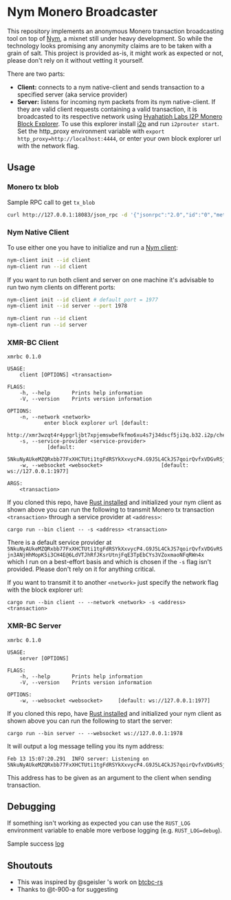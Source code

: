 # Nym Monero Broadcaster
This repository implements an anonymous Monero transaction broadcasting tool on top of
[Nym](https://github.com/nymtech/nym), a mixnet still under heavy development. So while the technology looks promising
any anonymity claims are to be taken with a grain of salt. This project is provided as-is, it might work as expected or
not, please don't rely on it without vetting it yourself. 

There are two parts:
* **Client:** connects to a nym native-client and sends transaction to a specified server (aka service provider)
* **Server:** listens for incoming nym packets from its nym native-client. If they are valid client requests containing a valid transaction, 
it is broadcasted to its respective network using [Hyahatiph Labs I2P Monero Block Explorer](http://http://xmr3wzqt4r4ypgrljbt7xpjemswbefkfmo6xu4s7j34dscf5ji3q.b32.i2p/). To use this explorer install [i2p](https://geti2p.net/en/download) and run `i2prouter start`. Set the http_proxy environment variable with `export http_proxy=http://localhost:4444`, or enter your own block explorer url with the network flag.

## Usage
### Monero tx blob
Sample RPC call to get `tx_blob`

```bash
curl http://127.0.0.1:18083/json_rpc -d '{"jsonrpc":"2.0","id":"0","method":"transfer","params":{"destinations":[{"amount":1000000000,"address":"4abc..."}],"account_index":0,"subaddr_indices":[0],"priority":3,"ring_size":11, "do_not_relay": true, "get_tx_hex": true}}' -H 'Content-Type: application/json'
```

### Nym Native Client
To use either one you have to initialize and run a [Nym client](https://nymtech.net/docs/build-peapps/native-client/):

```bash
nym-client init --id client
nym-client run --id client
```

If you want to run both client and server on one machine it's advisable to run two nym clients on different ports:

```bash
nym-client init --id client # default port = 1977
nym-client init --id server --port 1978

nym-client run --id client
nym-client run --id server
``` 

### XMR-BC Client
```
xmrbc 0.1.0

USAGE:
    client [OPTIONS] <transaction>

FLAGS:
    -h, --help       Prints help information
    -V, --version    Prints version information

OPTIONS:
    -n, --network <network>
            enter block explorer url [default:
            http://xmr3wzqt4r4ypgrljbt7xpjemswbefkfmo6xu4s7j34dscf5ji3q.b32.i2p/checkandpush]
    -s, --service-provider <service-provider>
             [default:
            5NkuNyAUkeMZQRxbb77FxXHCTUti1tgFdRSYkXxvycP4.G9J5L4CkJS7qoirQvfxVDGvRSjn3ANjHhMopK5i3CH4E@6LdVTJhRfJKsrUtnjFqE3TpEbCYs3VZoxmaoNFqRWn4x]
    -w, --websocket <websocket>                   [default: ws://127.0.0.1:1977]

ARGS:
    <transaction>   
```

If you cloned this repo, have [Rust installed](https://rustup.rs/) and initialized your nym client as shown above you
can run the following to transmit Monero tx transaction `<transaction>` through a service provider at `<address>`:

```
cargo run --bin client -- -s <address> <transaction>
```

There is a default service provider at `5NkuNyAUkeMZQRxbb77FxXHCTUti1tgFdRSYkXxvycP4.G9J5L4CkJS7qoirQvfxVDGvRSjn3ANjHhMopK5i3CH4E@6LdVTJhRfJKsrUtnjFqE3TpEbCYs3VZoxmaoNFqRWn4x
`
which I run on a best-effort basis and which is chosen if the `-s` flag isn't provided. Please don't rely on it for anything critical.

If you want to transmit it to another `<network>` just specify the network
flag with the block explorer url:

```
cargo run --bin client -- --network <network> -s <address> <transaction>
```

### XMR-BC Server
```
xmrbc 0.1.0

USAGE:
    server [OPTIONS]

FLAGS:
    -h, --help       Prints help information
    -V, --version    Prints version information

OPTIONS:
    -w, --websocket <websocket>     [default: ws://127.0.0.1:1977]
```

If you cloned this repo, have [Rust installed](https://rustup.rs/) and initialized your nym client as shown above you
can run the following to start the server:

```
cargo run --bin server -- --websocket ws://127.0.0.1:1978
```

It will output a log message telling you its nym address:

```
Feb 13 15:07:20.291  INFO server: Listening on 5NkuNyAUkeMZQRxbb77FxXHCTUti1tgFdRSYkXxvycP4.G9J5L4CkJS7qoirQvfxVDGvRSjn3ANjHhMopK5i3CH4E@6LdVTJhRfJKsrUtnjFqE3TpEbCYs3VZoxmaoNFqRWn4x
```

This address has to be given as an argument to the client when sending transaction.

## Debugging
If something isn't working as expected you can use the `RUST_LOG` environment variable to enable more verbose logging
(e.g. `RUST_LOG=debug`).

Sample success [log](./success-log.md)

## Shoutouts
* This was inspired by @sgeisler 's work on [btcbc-rs](https://github.com/sgeisler/btcbc-rs)
* Thanks to @t-900-a for suggesting
